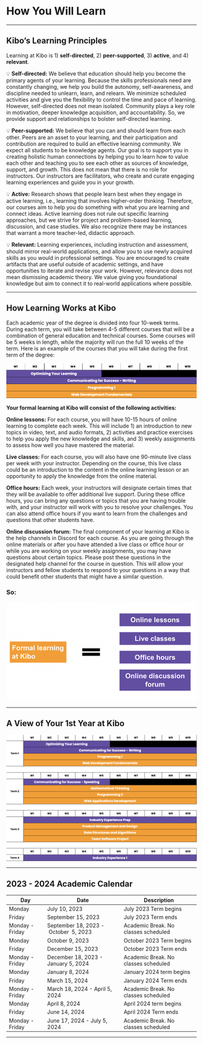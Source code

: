 # How You Will Learn
---
## Kibo’s Learning Principles

Learning at Kibo is 1) **self-directed**, 2) **peer-supported**, 3) **active**, and 4) **relevant**.

<aside>
  
💡 **Self-directed:** We believe that education should help you become the primary agents of your learning. Because the skills professionals need are constantly changing, we help you build the autonomy, self-awareness, and discipline needed to unlearn, learn, and relearn. We minimize scheduled activities and give you the flexibility to control the time and pace of learning. However, self-directed does not mean isolated. Community plays a key role in motivation, deeper knowledge acquisition, and accountability. So, we provide support and relationships to bolster self-directed learning.

</aside>

<aside>
  
💡 **Peer-supported:** We believe that you can and should learn from each other. Peers are an asset to your learning, and their participation and contribution are required to build an effective learning community. We expect all students to be knowledge agents. Our goal is to support you in creating holistic human connections by helping you to learn how to value each other and teaching you to see each other as sources of knowledge, support, and growth. This does not mean that there is no role for instructors. Our instructors are facilitators, who create and curate engaging learning experiences and guide you in your growth.

</aside>

<aside>
  
💡 **Active:** Research shows that people learn best when they engage in active learning, i.e., learning that involves higher-order thinking. Therefore, our courses aim to help you do something with what you are learning and connect ideas. Active learning does not rule out specific learning approaches, but we strive for project and problem-based learning, discussion, and case studies. We also recognize there may be instances that warrant a more teacher-led, didactic approach.

</aside>

<aside>
  
💡 **Relevant:** Learning experiences, including instruction and assessment, should mirror real-world applications, and allow you to use newly acquired skills as you would in professional settings. You are encouraged to create artifacts that are useful outside of academic settings, and have opportunities to iterate and revise your work. However, relevance does not mean dismissing academic theory. We value giving you foundational knowledge but aim to connect it to real-world applications where possible.

</aside>

---

## How Learning Works at Kibo

Each academic year of the degree is divided into four 10-week terms. During each term, you will take between 4-5 different courses that will be a combination of general education and technical courses. Some courses will be 5 weeks in length, while the majority will run the full 10 weeks of the term. Here is an example of the courses that you will take during the first term of the degree:

![term1](./term1.png)


**Your formal learning at Kibo will consist of the following activities:**

**Online lessons:** For each course, you will have 10-15 hours of online learning to complete each week. This will include 1) an introduction to new topics in video, text, and audio formats, 2) activities and practice exercises to help you apply the new knowledge and skills, and 3) weekly assignments to assess how well you have mastered the material. 

**Live classes:** For each course, you will also have one 90-minute live class per week with your instructor. Depending on the course, this live class could be an introduction to the content in the online learning lesson or an opportunity to apply the knowledge from the online material. 

**Office hours:** Each week, your instructors will designate certain times that they will be available to offer additional live support. During these office hours, you can bring any questions or topics that you are having trouble with, and your instructor will work with you to resolve your challenges. You can also attend office hours if you want to learn from the challenges and questions that other students have.

**Online discussion forum:** The final component of your learning at Kibo is the help channels in Discord for each course. As you are going through the online materials or after you have attended a live class or office hour or while you are working on your weekly assignments, you may have questions about certain topics. Please post these questions in the designated help channel for the course in question. This will allow your instructors and fellow students to respond to your questions in a way that could benefit other students that might have a similar question.

### So:

![learning1](./learning.png)

---

## A View of Your 1st Year at Kibo


![year1](./year1.png)

---

## 2023 - 2024 Academic Calendar


| Day | Date | Description |
| --- | --- | --- |
| Monday | July 10, 2023 | July 2023 Term begins |
| Friday | September 15, 2023 | July 2023 Term ends |
| Monday - Friday | September 18, 2023 - October  5, 2023 | Academic Break. No classes scheduled |
| Monday | October 9, 2023 | October 2023 Term begins |
| Friday | December 15, 2023 | October 2023 Term ends |
| Monday - Friday | December 18, 2023 - January 5, 2024 | Academic Break. No classes scheduled |
| Monday | January 8, 2024 | January 2024 term begins |
| Friday | March 15, 2024 | January 2024 Term ends |
| Monday - Friday | March 18, 2024 - April 5, 2024 | Academic Break. No classes scheduled |
| Monday | April 8, 2024 | April 2024 term begins |
| Friday | June 14, 2024 | April 2024 Term ends |
| Monday - Friday | June 17, 2024 - July 5, 2024 | Academic Break. No classes scheduled |

---
